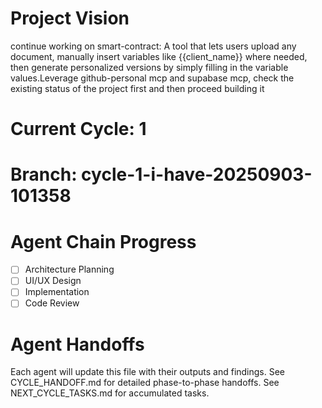 # Project Vision
continue working on smart-contract: A tool that lets users upload any document, manually insert variables like {{client_name}} where needed, then generate personalized versions by simply filling in the variable values.Leverage github-personal mcp and supabase mcp, check the existing status of the project first and then proceed building it

# Current Cycle: 1
# Branch: cycle-1-i-have-20250903-101358

# Agent Chain Progress
- [ ] Architecture Planning
- [ ] UI/UX Design  
- [ ] Implementation
- [ ] Code Review

# Agent Handoffs
Each agent will update this file with their outputs and findings.
See CYCLE_HANDOFF.md for detailed phase-to-phase handoffs.
See NEXT_CYCLE_TASKS.md for accumulated tasks.
